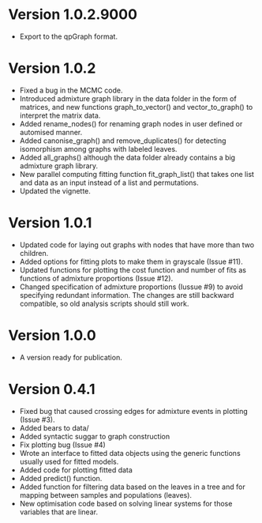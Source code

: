 # Version 1.0.2.9000

 * Export to the qpGraph format.

# Version 1.0.2

 * Fixed a bug in the MCMC code.
 * Introduced admixture graph library in the data folder in the form of matrices, and new
   functions graph_to_vector() and vector_to_graph() to interpret the matrix data.
 * Added rename_nodes() for renaming graph nodes in user defined or automised manner.
 * Added canonise_graph() and remove_duplicates() for detecting isomorphism among graphs
   with labeled leaves.
 * Added all_graphs() although the data folder already contains a big admixture graph library.
 * New parallel computing fitting function fit_graph_list() that takes one list and data
   as an input instead of a list and permutations.
 * Updated the vignette.

# Version 1.0.1

 * Updated code for laying out graphs with nodes that have more than two children.
 * Added options for fitting plots to make them in grayscale (Issue #11).
 * Updated functions for plotting the cost function and number of fits as functions of admixture
   proportions (Issue #12).
 * Changed specification of admixture proportions (Iussue #9) to avoid specifying redundant
   information. The changes are still backward compatible, so old analysis scripts should
   still work.

# Version 1.0.0

 * A version ready for publication.

# Version 0.4.1

 * Fixed bug that caused crossing edges for admixture events in plotting (Issue #3).
 * Added bears to data/
 * Added syntactic suggar to graph construction
 * Fix plotting bug (Issue #4)
 * Wrote an interface to fitted data objects using the generic functions usually used
   for fitted models.
 * Added code for plotting fitted data
 * Added predict() function.
 * Added function for filtering data based on the leaves in a tree and for mapping
   between samples and populations (leaves).
 * New optimisation code based on solving linear systems for those variables that are linear.
 
